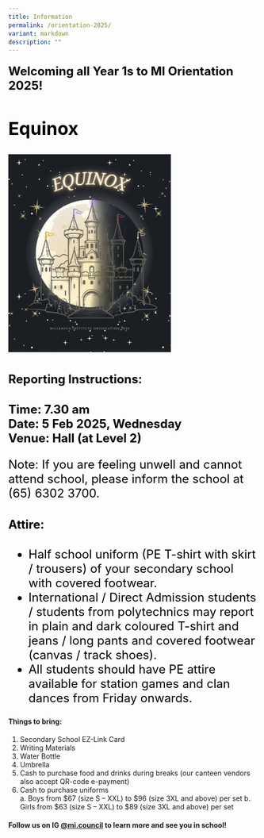 ```yaml
---
title: Information
permalink: /orientation-2025/
variant: markdown
description: ""
---
```

<h4><font style="color:#000000;" size="5"><b>Welcoming all Year 1s to MI Orientation 2025!</b>
<h2><b>Equinox</b></h2>
	<img style="width:65%;" src="/images/2025equinox.jpg">
	<h4><b>Reporting Instructions:</b></h4>
	Time: 7.30 am<br>
	Date: 5 Feb 2025, Wednesday<br>
	Venue: Hall (at Level 2)</font></h4>

<font style="color:#000000;" size="5">
	<p>Note: If you are feeling unwell and cannot attend school, please inform the school at (65) 6302 3700.</p>

<h4><b>Attire:</b></h4>
<ul><li>Half school uniform (PE T-shirt with skirt / trousers) of your secondary school with covered footwear.</li>
<li>International / Direct Admission students / students from polytechnics may report in plain and dark coloured T-shirt and jeans / long pants and covered footwear (canvas / track shoes).</li>
<li>All students should have PE attire available for station games and clan dances from Friday onwards.</li>
</ul>
</font>

<h4><b>Things to bring:</b></h4>
<ol>
<li>Secondary School EZ-Link Card</li>
<li>Writing Materials</li>
<li>Water Bottle</li>
<li>Umbrella</li>
<li>Cash to purchase food and drinks during breaks (our canteen vendors also accept QR-code e-payment)</li>
<li>Cash to purchase uniforms<br>
a.	Boys from $67 (size S – XXL) to $96 (size 3XL and above) per set
b.	Girls from $63 (size S – XXL) to $89 (size 3XL and above) per set<br></li>
</ol>

<h4><b>Follow us on IG <a href="https://www.instagram.com/mi.council/">@mi.council</a> to learn more and see you in school! </b></h4>